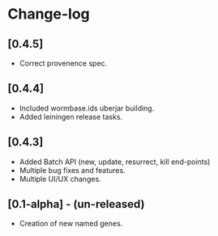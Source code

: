 # Change-log

## [0.4.5]
 - Correct provenence spec.

## [0.4.4]
 - Included wormbase.ids uberjar building.
 - Added leiningen release tasks.

## [0.4.3]
 - Added Batch API (new, update, resurrect, kill end-points)
 - Multiple bug fixes and features.
 - Multiple UI/UX changes.

## [0.1-alpha] - (un-released)
 - Creation of new named genes.
